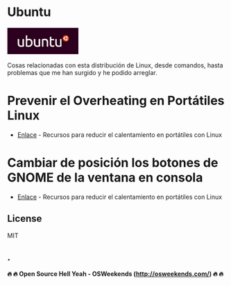 # Ubuntu
![](https://github.com/mrcodedev/Recursos/blob/master/ubuntu/img/logoubuntu.gif?raw=true)

Cosas relacionadas con esta distribución de Linux, desde comandos, hasta problemas que me han surgido y he podido arreglar.

# Prevenir el Overheating en Portátiles Linux

* [Enlace](https://github.com/mrcodedev/Recursos/blob/master/ubuntu/overheating.md) - Recursos para reducir el calentamiento en portátiles con Linux

# Cambiar de posición los botones de GNOME de la ventana en consola

* [Enlace](https://github.com/mrcodedev/Recursos/blob/master/ubuntu/overheating.md) - Recursos para reducir el calentamiento en portátiles con Linux


License
----
MIT

.
----

**:fire: :fire: Open Source Hell Yeah - OSWeekends (http://osweekends.com/) :fire: :fire:**
